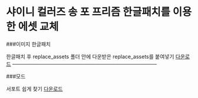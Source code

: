 샤이니 컬러즈 송 포 프리즘 한글패치를 이용한 에셋 교체
==========

###이미지 한글패치

한글패치 후 replace_assets 폴더 안에 다운받은 replace_assets를 붙여넣기
[다운로드](https://github.com/Suya-Hime-Suki/Song-for-Prism-Replace-Assets/releases)
――――――――――――――――――――――――――――

###모드

서포트 쉽게 찾기
[다운로드](http://zeldahagoshipda.com](https://github.com/Suya-Hime-Suki/Song-for-Prism-Replace-Assets/raw/main/mods/Easy%20Find%20Support/easy_find_support)https://github.com/Suya-Hime-Suki/Song-for-Prism-Replace-Assets/raw/main/mods/Easy%20Find%20Support/easy_find_support)
